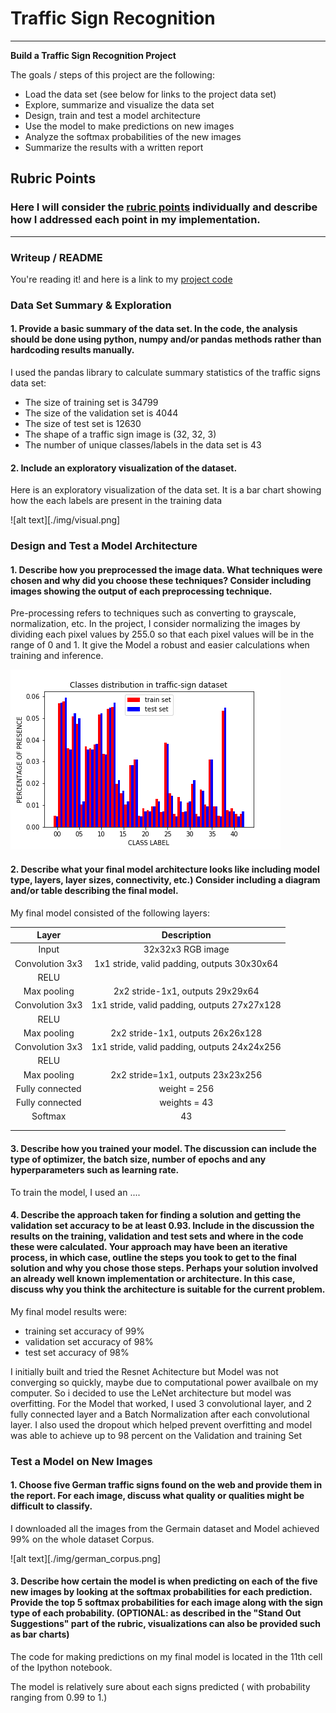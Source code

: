 # **Traffic Sign Recognition** 
---

**Build a Traffic Sign Recognition Project**

The goals / steps of this project are the following:
* Load the data set (see below for links to the project data set)
* Explore, summarize and visualize the data set
* Design, train and test a model architecture
* Use the model to make predictions on new images
* Analyze the softmax probabilities of the new images
* Summarize the results with a written report


[//]: # (Image References)

[image1]: ./img/predicted.png "Predictions"
[image2]: ./img/visual.png "Exploration"


## Rubric Points
### Here I will consider the [rubric points](https://review.udacity.com/#!/rubrics/481/view) individually and describe how I addressed each point in my implementation.  

---
### Writeup / README

You're reading it! and here is a link to my [project code](https://github.com/predstan/Traffic-Sign-Recogntion/Traffic_Sign_Classifier.ipynb)

### Data Set Summary & Exploration

#### 1. Provide a basic summary of the data set. In the code, the analysis should be done using python, numpy and/or pandas methods rather than hardcoding results manually.

I used the pandas library to calculate summary statistics of the traffic
signs data set:

* The size of training set is 34799
* The size of the validation set is 4044
* The size of test set is 12630
* The shape of a traffic sign image is (32, 32, 3)
* The number of unique classes/labels in the data set is 43

#### 2. Include an exploratory visualization of the dataset.

Here is an exploratory visualization of the data set. It is a bar chart showing how the each labels are present in the training data

![alt text][./img/visual.png]

### Design and Test a Model Architecture

#### 1. Describe how you preprocessed the image data. What techniques were chosen and why did you choose these techniques? Consider including images showing the output of each preprocessing technique. 

Pre-processing refers to techniques such as converting to grayscale, normalization, etc. In the project, I consider normalizing the images by dividing each pixel values by 255.0 so that each pixel values will be in the range of 0 and 1. It give the Model a robust and easier calculations when training and inference.

![alt text][image2]


#### 2. Describe what your final model architecture looks like including model type, layers, layer sizes, connectivity, etc.) Consider including a diagram and/or table describing the final model.

My final model consisted of the following layers:

| Layer         		|     Description	        					| 
|:---------------------:|:---------------------------------------------:| 
| Input         		| 32x32x3 RGB image   							| 
| Convolution 3x3     	| 1x1 stride, valid padding, outputs 30x30x64 	|
| RELU					|												|
| Max pooling	      	| 2x2 stride-1x1,  outputs 29x29x64				|
| Convolution 3x3     	| 1x1 stride, valid padding, outputs 27x27x128 	|
| RELU					|												|
| Max pooling	      	| 2x2 stride-1x1,  outputs 26x26x128 			|
| Convolution 3x3     	| 1x1 stride, valid padding, outputs 24x24x256 	|
| RELU					|												|
| Max pooling	      	| 2x2 stride=1x1,  outputs 23x23x256 			|
| Fully connected	    | weight = 256      							|
| Fully connected		| weights = 43       							|
| Softmax				| 43       										|
|						|												|
|						|												|
 


#### 3. Describe how you trained your model. The discussion can include the type of optimizer, the batch size, number of epochs and any hyperparameters such as learning rate.

To train the model, I used an ....

#### 4. Describe the approach taken for finding a solution and getting the validation set accuracy to be at least 0.93. Include in the discussion the results on the training, validation and test sets and where in the code these were calculated. Your approach may have been an iterative process, in which case, outline the steps you took to get to the final solution and why you chose those steps. Perhaps your solution involved an already well known implementation or architecture. In this case, discuss why you think the architecture is suitable for the current problem.

My final model results were:
* training set accuracy of 99%
* validation set accuracy of 98% 
* test set accuracy of 98%

I initially built and tried the Resnet Achitecture but Model was not converging so quickly, maybe due to computational power availbale on my computer. So i decided to use the LeNet architecture but model was overfitting.
For the Model that worked, I used 3 convolutional layer, and 2 fully connected layer and a Batch Normalization after each convolutional layer. I also used the dropout which helped prevent overfitting and model was able 
to achieve up to 98 percent on the Validation and training Set
 

### Test a Model on New Images

#### 1. Choose five German traffic signs found on the web and provide them in the report. For each image, discuss what quality or qualities might be difficult to classify.

I downloaded all the images from the Germain dataset and Model achieved 99% on the whole dataset Corpus.

![alt text][./img/german_corpus.png] 



#### 3. Describe how certain the model is when predicting on each of the five new images by looking at the softmax probabilities for each prediction. Provide the top 5 softmax probabilities for each image along with the sign type of each probability. (OPTIONAL: as described in the "Stand Out Suggestions" part of the rubric, visualizations can also be provided such as bar charts)

The code for making predictions on my final model is located in the 11th cell of the Ipython notebook.

The model is relatively sure about each signs predicted ( with probability ranging from 0.99 to 1.)




